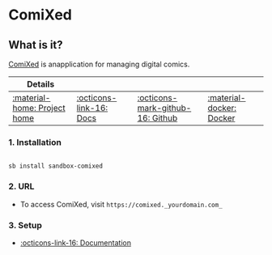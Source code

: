 # ComiXed

## What is it?

[ComiXed](https://github.com/comixed/comixed) is anapplication for managing digital comics.

| Details     |             |             |             |
|-------------|-------------|-------------|-------------|
| [:material-home: Project home ](https://github.com/comixed/comixed) | [:octicons-link-16: Docs](https://github.com/comixed/comixed/wiki) | [:octicons-mark-github-16: Github](https://github.com/comixed/comixed) | [:material-docker: Docker ](https://registry.hub.docker.com/r/comixed/comixed)|

### 1. Installation

``` shell

sb install sandbox-comixed

```

### 2. URL

- To access ComiXed, visit `https://comixed._yourdomain.com_`

### 3. Setup

- [:octicons-link-16: Documentation](https://github.com/comixed/comixed/wiki)
